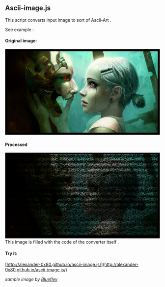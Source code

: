## Ascii-image.js

This script converts input image to sort of Ascii-Art .

See example :

#### Original image:
![original](/img/original.jpg)

#### Processed 
![sample](/img/sample.png)
This image is filled with the code of the converter itself .

#### Try it:

[http://alexander-0x80.github.io/ascii-image.js/](http://alexander-0x80.github.io/ascii-image.js/)

_sample image by [Bluefley](http://bluefley.deviantart.com/)_


